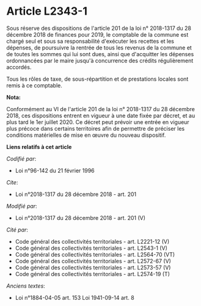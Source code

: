 # Article L2343-1

Sous réserve des dispositions de l'article 201 de la loi n° 2018-1317 du 28 décembre 2018 de finances pour 2019, le comptable
de la commune est chargé seul et sous sa responsabilité d'exécuter les recettes et les dépenses, de poursuivre la rentrée de
tous les revenus de la commune et de toutes les sommes qui lui sont dues, ainsi que d'acquitter les dépenses ordonnancées par
le maire jusqu'à concurrence des crédits régulièrement accordés. 

Tous les rôles de taxe, de sous-répartition et de prestations locales sont remis à ce comptable.

**Nota:**

Conformément au VI de l'article 201 de la loi n° 2018-1317 du 28 décembre 2018, ces dispositions entrent en vigueur à une
date fixée par décret, et au plus tard le 1er juillet 2020. Ce décret peut prévoir une entrée en vigueur plus précoce dans
certains territoires afin de permettre de préciser les conditions matérielles de mise en œuvre du nouveau dispositif.

**Liens relatifs à cet article**

_Codifié par_:

  - Loi n°96-142 du 21 février 1996

_Cite_:

  - Loi n°2018-1317 du 28 décembre 2018 - art. 201

_Modifié par_:

  - Loi n°2018-1317 du 28 décembre 2018 - art. 201 (V)

_Cité par_:

  - Code général des collectivités territoriales - art. L2221-12 (V)
  - Code général des collectivités territoriales - art. L2543-1 (V)
  - Code général des collectivités territoriales - art. L2564-70 (VT)
  - Code général des collectivités territoriales - art. L2572-67 (V)
  - Code général des collectivités territoriales - art. L2573-57 (V)
  - Code général des collectivités territoriales - art. L2574-19 (T)

_Anciens textes_:

  - Loi n°1884-04-05 art. 153 Loi 1941-09-14 art. 8
